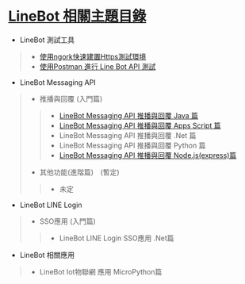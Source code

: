 # [LineBot 相關主題目錄](README.md)
- LineBot 測試工具
> - [使用ngork快速建置Https測試環境](ngork.md)
> - [使用Postman 進行 Line Bot API 測試](Postman.md)
- LineBot Messaging API 
> - 推播與回覆 (入門篇)
>> - [LineBot Messaging API 推播與回覆 Java 篇](linebot_msg_java.md)
>> - [LineBot Messaging API 推播與回覆 Apps Script 篇](linebot_msg_java.md)
>> - LineBot Messaging API 推播與回覆 .Net 篇
>> - LineBot Messaging API 推播與回覆 Python 篇
>> - [LineBot Messaging API 推播與回覆 Node.js(express)篇](linebot_msg_java.md)
> - 其他功能(進階篇)　(暫定)
>> - 未定
- LineBot LINE Login 
> - SSO應用 (入門篇)
>> - LineBot LINE Login SSO應用 .Net篇

- LineBot 相關應用
> - LineBot  Iot物聯網 應用 MicroPython篇




